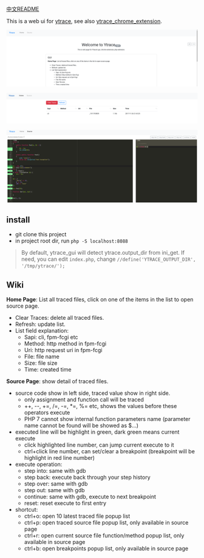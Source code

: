 [中文README](README_zh.md)

This is a web ui for [ytrace](https://github.com/yangxikun/ytrace), see also [ytrace_chrome_extension](https://github.com/yangxikun/ytrace_chrome_extension).

![](img/index.png)

![](img/home.png)

![](img/source.png)

## install
* git clone this project
* in project root dir, run `php -S localhost:8088`

> By default, ytrace_gui will detect ytrace.output_dir from ini_get. If need, you can edit `index.php`, change `//define('YTRACE_OUTPUT_DIR', '/tmp/ytrace/');`

## Wiki
__Home Page__: List all traced files, click on one of the items in the list to open source page.
+ Clear Traces: delete all traced files.
+ Refresh: update list.
+ List field explanation:
  - Sapi: cli, fpm-fcgi etc
  - Method: http method in fpm-fcgi
  - Uri: http request uri in fpm-fcgi
  - File: file name
  - Size: file size
  - Time: created time

__Source Page__: show detail of traced files.
+ source code show in left side, traced value show in right side.
  - only assignment and function call will be traced
  - ++, --, +=, /=, -=, *=, %= etc, shows the values before these operators execute
  - PHP 7 cannot show internal function parameters name (parameter name cannot be found will be showed as $...)
+ executed line will be highlight in green, dark green means current execute
  - click highlighted line number, can jump current execute to it
  - ctrl+click line number, can set/clear a breakpoint (breakpoint will be highlight in red line number)
+ execute operation:
  - step into: same with gdb
  - step back: execute back through your step history
  - step over: same with gdb
  - step out: same with gdb
  - continue: same with gdb, execute to next breakpoint
  - reset: reset execute to first entry
+ shortcut:
  - ctrl+o: open 10 latest traced file popup list
  - ctrl+p: open traced source file popup list, only available in source page
  - ctrl+r: open current source file function/method popup list, only available in source page
  - ctrl+b: open breakpoints popup list, only available in source page
